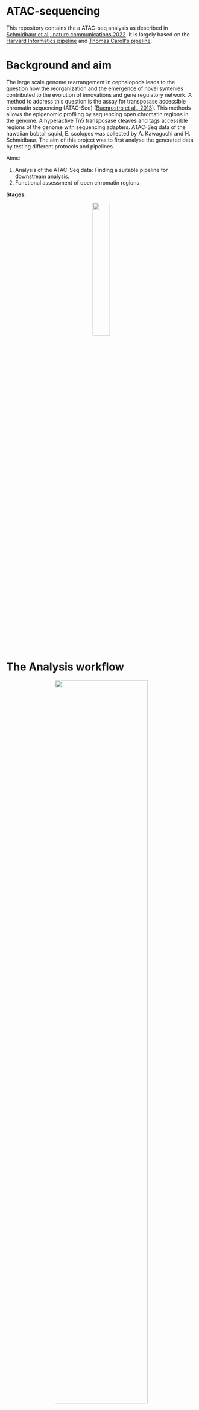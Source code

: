 # ATAC-sequencing

This repository contains the a ATAC-seq analysis as described in [Schmidbaur et al., nature communications 2022](https://www.nature.com/articles/s41467-022-29694-7). 
It is largely based on the [Harvard Informatics pipeline](https://github.com/harvardinformatics/ATAC-seq) and [Thomas Caroll's pipeline](https://rockefelleruniversity.github.io/RU_ATAC_Workshop.html). 

# Background and aim

The large scale genome rearrangement in cephalopods leads to the question how the reorganization and the emergence of novel syntenies contributed to the evolution of innovations and gene regulatory network. A method to address this question is the assay for transposase accessible chromatin sequencing (ATAC-Seq) ([Buenrostro et al., 2013](https://www.nature.com/articles/nmeth.2688)). This methods allows the epigenomic profiling by sequencing open chromatin regions in the genome. A hyperactive Tn5 transposase cleaves and tags accessible regions of the genome with sequencing adapters. ATAC-Seq data of the hawaiian bobtail squid, E. scolopes was collected by A. Kawaguchi and H. Schmidbaur. The aim of this project was to first analyse the generated data by testing different protocols and pipelines.

Aims:
1. Analysis of the ATAC-Seq data: Finding a suitable pipeline for downstream analysis.
2. Functional assessment of open chromatin regions

**Stages:** 

<p align="center">
    <img src="https://github.com/user-attachments/assets/a5ad4b84-fcc2-47e1-9e5b-0d4a54bf5b27" width="30%">
</p>

# The Analysis workflow 
<p align="center">
  <img src="https://github.com/user-attachments/assets/6e1c0533-1331-4eb4-b6df-c0b722d3ac94" width="70%">
</p>

1. Pre-processing: 
   - Adapter trimming and quality control
   - [ngmerge](https://github.com/jsh58/NGmerge), [bbduk](https://jgi.doe.gov/data-and-tools/software-tools/bbtools/bb-tools-user-guide/bbduk-guide/), [cutadapt](https://cutadapt.readthedocs.io/en/stable/)
2. Genome alignment: 
   - against Euprymna sc. chromosomal scale genome
   - [Bowtie2](https://github.com/BenLangmead/bowtie2)
3. Peak calling: 
   - comparison of peak calling tools
   - [Genrich](https://github.com/jsh58/Genrich), [MACS2](https://hbctraining.github.io/Intro-to-ChIPseq/lessons/05_peak_calling_macs.html), [HOMER](http://homer.ucsd.edu/homer/ngs/peaks.html)
4. Genome reannotation:
   - Genome reannotation adding: Transcription start sites (TSS), intron-exon boundaries, 3' and 5' untranslated regions (3'/5' UTR)
   - [PASA](https://github.com/PASApipeline/PASApipeline/blob/master/docs/index.asciidoc)
5. Downstream analysis:
   - Gene ontology analysis: [topGO](https://bioconductor.org/packages/release/bioc/html/topGO.html)
   - Motif enrichment: [HOMER](http://homer.ucsd.edu/homer/ngs/peaks.html)
  
   
  
  

